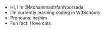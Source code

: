 - Hi, I’m @MohammadIrfanNoorzada
- I’m currently learning coding in W3Schools
- Pronouns: he/him
- Fun fact: I love cats

<!---
mohammaddirfan/mohammaddirfan is a ✨ special ✨ repository because its `README.md` (this file) appears on your GitHub profile.
You can click the Preview link to take a look at your changes.
--->
